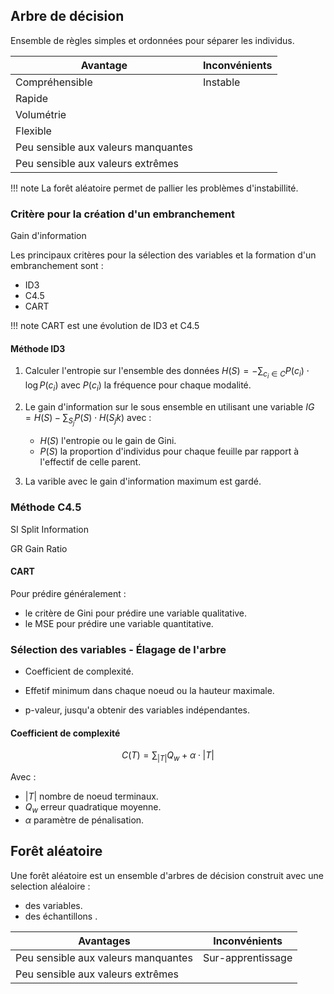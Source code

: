## Arbre de décision

Ensemble de règles simples et ordonnées pour séparer les individus.

Avantage                            | Inconvénients 
------------------------------------|---
Compréhensible                      | Instable
Rapide                              |
Volumétrie                          |
Flexible                            |
Peu sensible aux valeurs manquantes |
Peu sensible aux valeurs extrêmes   |

!!! note
    La forêt aléatoire permet de pallier les problèmes d'instabillité.

### Critère pour la création d'un embranchement

Gain d'information 

Les principaux critères pour la sélection des variables et la formation d'un embranchement sont :

* ID3
* C4.5
* CART

!!! note
    CART est une évolution de ID3 et C4.5

#### Méthode ID3

1. Calculer l'entropie sur l'ensemble des données  $H(S) = - \sum_{c_i \in C}{P(c_i) \cdot \log P(c_i)}$ avec $P(c_i)$ la fréquence pour chaque modalité.
2. Le gain d'information sur le sous ensemble en utilisant une variable $IG = H(S) - \sum_{S_j}{P(S) \cdot H(S_jk)}$ avec :
    
    * $H(S)$ l'entropie ou le gain de Gini.
    * $P(S)$ la proportion d'individus pour chaque feuille par rapport à l'effectif de celle parent.
    
4. La varible avec le gain d'information maximum est gardé.

### Méthode C4.5

SI Split Information

GR  Gain Ratio

#### CART

Pour prédire généralement  :

* le critère de Gini pour prédire une variable qualitative.
* le MSE pour prédire une variable quantitative.

### Sélection des variables - Élagage de l'arbre

* Coefficient de complexité.

* Effetif minimum dans chaque noeud ou la hauteur maximale.
* p-valeur, jusqu'a obtenir des variables indépendantes.

#### Coefficient de complexité

$$C(T) = \sum_{|T|}{Q_w + \alpha \cdot | T | }$$

Avec :
    
* $|T|$ nombre de noeud terminaux.
* $Q_w$ erreur quadratique moyenne.
* $\alpha$ paramètre de pénalisation.

## Forêt aléatoire

Une forêt aléatoire est un ensemble d'arbres de décision construit avec une selection aléaloire :

* des variables.
* des échantillons .

Avantages                           | Inconvénients
------------------------------------|---
Peu sensible aux valeurs manquantes | Sur-apprentissage
Peu sensible aux valeurs extrêmes   |

